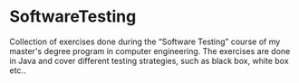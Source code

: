 # SoftwareTesting
Collection of exercises done during the “Software Testing” course of my master's degree program in computer engineering.
The exercises are done in Java and cover different testing strategies, such as black box, white box etc..
